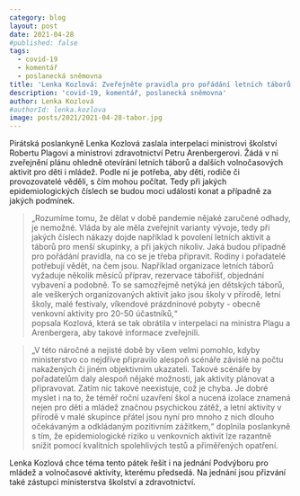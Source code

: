 ```yaml
---
category: blog
layout: post
date: 2021-04-28
#published: false
tags: 
  - covid-19
  - komentář
  - poslanecká sněmovna
title: 'Lenka Kozlová: Zveřejněte pravidla pro pořádání letních táborů!'
description: 'covid-19, komentář, poslanecká sněmovna'
author: Lenka Kozlová
#authorId: lenka.kozlova
image: posts/2021/2021-04-28-tabor.jpg
---
```


Pirátská poslankyně Lenka Kozlová zaslala interpelaci ministrovi školství Robertu Plagovi a ministrovi zdravotnictví Petru Arenbergerovi. Žádá v ní zveřejnění plánu ohledně 
otevírání letních táborů a dalších volnočasových aktivit pro děti i mládež. Podle ní je potřeba, aby děti, rodiče či provozovatelé věděli, s čím mohou počítat. Tedy při jakých 
epidemiologických číslech se budou moci události konat a případně za jakých podmínek.

> „Rozumíme tomu, že dělat v době pandemie nějaké zaručené odhady, je nemožné. Vláda by ale měla zveřejnit varianty vývoje, tedy při jakých číslech nákazy dojde například k 
povolení letních aktivit a táborů pro menší skupinky, a při jakých nikoliv. Jaká budou případně pro pořádání pravidla, na co se je třeba připravit. Rodiny i pořadatelé potřebují 
vědět, na čem jsou. Například organizace letních táborů vyžaduje několik měsíců příprav, rezervace tábořišť, objednání vybavení a podobně. To se samozřejmě netýká jen dětských 
táborů, ale veškerých organizovaných aktivit jako jsou školy v přírodě, letní školy, malé festivaly, víkendové prázdninové pobyty - obecně venkovní aktivity pro 20-50 účastníků,“  
popsala Kozlová, která se tak obrátila v interpelaci na ministra Plagu a Arenbergera, aby takové informace zveřejnili.

> „V této náročné a nejisté době by všem velmi pomohlo, kdyby ministerstvo co nejdříve připravilo alespoň scénáře závislé na počtu nakažených či jiném objektivním ukazateli. 
Takové scénáře by pořadatelům daly alespoň nějaké možnosti, jak aktivity plánovat a připravovat. Zatím nic takové neexistuje, což je chyba. Je dobré myslet i na to, že téměř 
roční uzavření škol a nucená izolace znamená nejen pro děti a mládež značnou psychickou zátěž, a letní aktivity v přírodě v malé skupince přátel jsou nyní pro mnoho z nich 
dlouho očekávaným a odkládaným pozitivním zážitkem,“ doplnila poslankyně s tím, že epidemiologické riziko u venkovních aktivit lze razantně snížit pomocí kvalitních spolehlivých 
testů a přiměřených opatření.

Lenka Kozlová chce téma tento pátek řešit i na jednání Podvýboru pro mládež a volnočasové aktivity, kterému předsedá. Na jednání jsou přizvání také zástupci ministerstva 
školství a zdravotnictví. 

